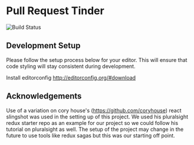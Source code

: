 # Pull Request Tinder
![Build Status](https://travis-ci.org/Rory-and-Alex/pr-tinder.svg?branch=master)


## Development Setup

Please follow the setup process below for your editor. This will ensure that code styling will stay consistent during development.

Install editorconfig
http://editorconfig.org/#download

## Acknowledgements

Use of a variation on cory house's (https://github.com/coryhouse) react slingshot was used in the setting up of this project. We used his pluralsight redux starter repo as an example for our project so we could follow his tutorial on pluralsight as well. The setup of the project may change in the future to use tools like redux sagas but this was our starting off point.
